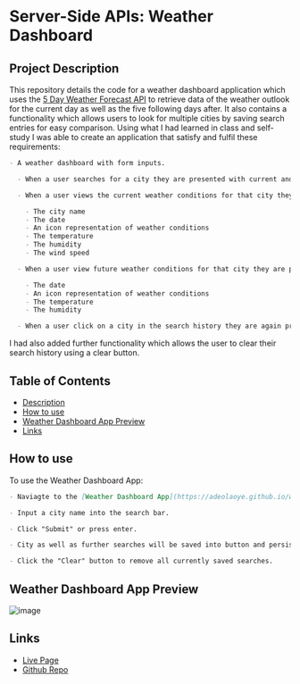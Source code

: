 # Server-Side APIs: Weather Dashboard

## Project Description

This repository details the code for a weather dashboard application which uses the [5 Day Weather Forecast API](https://openweathermap.org/forecast5) to retrieve data of the weather outlook for the current day as well as the five following days after. It also contains a functionality which allows users to look for multiple cities by saving search entries for easy comparison. Using what I had learned in class and self-study I was able to create an application that satisfy and fulfil these requirements:

```md
- A weather dashboard with form inputs.

  - When a user searches for a city they are presented with current and future conditions for that city and that city is added to the search history

  - When a user views the current weather conditions for that city they are presented with:

    - The city name
    - The date
    - An icon representation of weather conditions
    - The temperature
    - The humidity
    - The wind speed

  - When a user view future weather conditions for that city they are presented with a 5-day forecast that displays:

    - The date
    - An icon representation of weather conditions
    - The temperature
    - The humidity

  - When a user click on a city in the search history they are again presented with current and future conditions for that city
```

I had also added further functionality which allows the user to clear their search history using a clear button.

## Table of Contents

- [Description](#description)
- [How to use](#how-to-use)
- [Weather Dashboard App Preview](#weather-dashboard-app-preview)
- [Links](#links)

## How to use

To use the Weather Dashboard App:

```md
- Naviagte to the [Weather Dashboard App](https://adeolaoye.github.io/weather-forecast-app/)

- Input a city name into the search bar.

- Click "Submit" or press enter.

- City as well as further searches will be saved into button and persist locally.

- Click the "Clear" button to remove all currently saved searches.
```

## Weather Dashboard App Preview

![image](https://github.com/adeolaoye/weather-forecast-app/assets/137003763/6ab9dfa5-815b-412b-a68a-28972390221f)


## Links

- [Live Page](https://adeolaoye.github.io/weather-forecast-app/)
- [Github Repo](https://github.com/adeolaoye/weather-forecast-app/)
